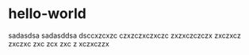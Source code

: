 # hello-world
sadasdsa
sadasddsa
dsccxzcxzc
czxzczxczxczc
zxzxczczczx
zxczxcz
zxczxc
zxc
zcx
zxc
z
xczxczzx
